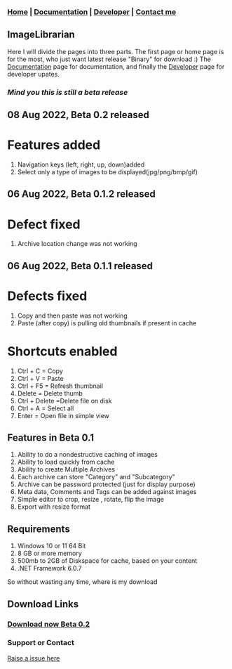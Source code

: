 ### [Home](index.html) | [Documentation](documentation.html)  | [Developer](developer.html) | [Contact me](contactme.html)


## ImageLibrarian

Here I will divide the pages into three parts. The first page or home page is for the most, who just want latest release "Binary" for download :) 
The [Documentation](documentation.md) page for documentation, and finally the [Developer](developer.md) page for developer upates. 

### _Mind you this is still a beta release_

## 08 Aug 2022, Beta 0.2 released
# Features added
1. Navigation keys (left, right, up, down)added
2. Select only a type of images to be displayed(jpg/png/bmp/gif)

## 06 Aug 2022, Beta 0.1.2 released
# Defect fixed
1. Archive location change was not working

## 06 Aug 2022, Beta 0.1.1 released

# Defects fixed
1. Copy and then paste was not working 
2. Paste (after copy) is pulling old thumbnails if present in cache

# Shortcuts enabled
1. Ctrl + C = Copy
2. Ctrl + V = Paste
3. Ctrl + F5 = Refresh thumbnail
4. Delete = Delete thumb
5. Ctrl + Delete =Delete file on disk
6. Ctrl + A = Select all 
7. Enter = Open file in simple view

## Features in Beta 0.1
1. Ability to do a nondestructive caching of images 
2. Ability to load quickly from cache
3. Ability to create Multiple Archives
4. Each archive can store "Category" and "Subcategory"
5. Archive can be password protected (just for display purpose)
6. Meta data, Comments and Tags can be added against images 
7. Simple editor to crop, resize , rotate, flip the image
8. Export with resize format 

## Requirements
1. Windows 10 or 11 64 Bit
2. 8 GB or more memory
3. 500mb to 2GB of Diskspace for cache, based on your content
4. .NET Framework 6.0.7



So without wasting any time, where is my download
## Download Links

### [Download now Beta 0.2](https://github.com/vijaysridhara/ImageLibrarian/releases/tag/Beta_0.2)


### Support or Contact
[Raise a issue here](https://github.com/vijaysridhara/ImageLibrarian/issues)
